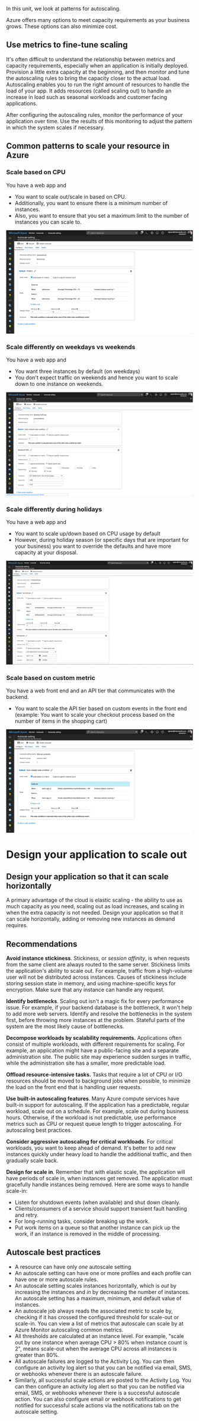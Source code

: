 In this unit, we look at patterns for autoscaling.

Azure offers many options to meet capacity requirements as your business grows. These options can also minimize cost.

## Use metrics to fine-tune scaling

It's often difficult to understand the relationship between metrics and capacity requirements, especially when an application is initially deployed. Provision a little extra capacity at the beginning, and then monitor and tune the autoscaling rules to bring the capacity closer to the actual load. Autoscaling enables you to run the right amount of resources to handle the load of your app. It adds resources (called scaling out) to handle an increase in load such as seasonal workloads and customer facing applications.

After configuring the autoscaling rules, monitor the performance of your application over time. Use the results of this monitoring to adjust the pattern in which the system scales if necessary.

## Common patterns to scale your resource in Azure

### Scale based on CPU

You have a web app and

- You want to scale out/scale in based on CPU.
- Additionally, you want to ensure there is a minimum number of instances.
- Also, you want to ensure that you set a maximum limit to the number of instances you can scale to.

![CPU](../media/scale-based-on-cpu.png)

### Scale differently on weekdays vs weekends

You have a web app and

- You want three instances by default (on weekdays)
- You don't expect traffic on weekends and hence you want to scale down to one instance on weekends.

![Weekends](../media/weekday-weekend-scale.png)

### Scale differently during holidays

You have a web app and

- You want to scale up/down based on CPU usage by default
- However, during holiday season (or specific days that are important for your business) you want to override the defaults and have more capacity at your disposal.

![Holidays](../media/holidays-scale.png)

### Scale based on custom metric

You have a web front end and an API tier that communicates with the backend.

- You want to scale the API tier based on custom events in the front end (example: You want to scale your checkout process based on the number of items in the shopping cart)

![Custom](../media/custom-metric-scale.png)

# Design your application to scale out

## Design your application so that it can scale horizontally

A primary advantage of the cloud is elastic scaling - the ability to use as much capacity as you need, scaling out as load increases, and scaling in when the extra capacity is not needed. Design your application so that it can scale horizontally, adding or removing new instances as demand requires.

## Recommendations

**Avoid instance stickiness**. Stickiness, or *session affinity*, is when requests from the same client are always routed to the same server. Stickiness limits the application's ability to scale out. For example, traffic from a high-volume user will not be distributed across instances. Causes of stickiness include storing session state in memory, and using machine-specific keys for encryption. Make sure that any instance can handle any request.

**Identify bottlenecks**. Scaling out isn't a magic fix for every performance issue. For example, if your backend database is the bottleneck, it won't help to add more web servers. Identify and resolve the bottlenecks in the system first, before throwing more instances at the problem. Stateful parts of the system are the most likely cause of bottlenecks.

**Decompose workloads by scalability requirements.**  Applications often consist of multiple workloads, with different requirements for scaling. For example, an application might have a public-facing site and a separate administration site. The public site may experience sudden surges in traffic, while the administration site has a smaller, more predictable load.

**Offload resource-intensive tasks.** Tasks that require a lot of CPU or I/O resources should be moved to background jobs when possible, to minimize the load on the front end that is handling user requests.

**Use built-in autoscaling features**. Many Azure compute services have built-in support for autoscaling. If the application has a predictable, regular workload, scale out on a schedule. For example, scale out during business hours. Otherwise, if the workload is not predictable, use performance metrics such as CPU or request queue length to trigger autoscaling. For autoscaling best practices.

**Consider aggressive autoscaling for critical workloads**. For critical workloads, you want to keep ahead of demand. It's better to add new instances quickly under heavy load to handle the additional traffic, and then gradually scale back.

**Design for scale in**.  Remember that with elastic scale, the application will have periods of scale in, when instances get removed. The application must gracefully handle instances being removed. Here are some ways to handle scale-in:

- Listen for shutdown events (when available) and shut down cleanly.
- Clients/consumers of a service should support transient fault handling and retry.
- For long-running tasks, consider breaking up the work.
- Put work items on a queue so that another instance can pick up the work, if an instance is removed in the middle of processing.

## Autoscale best practices

- A resource can have only *one* autoscale setting
- An autoscale setting can have one or more profiles and each profile can have one or more autoscale rules.
- An autoscale setting scales instances horizontally, which is *out* by increasing the instances and *in* by decreasing the number of instances.
  An autoscale setting has a maximum, minimum, and default value of instances.
- An autoscale job always reads the associated metric to scale by, checking if it has crossed the configured threshold for scale-out or scale-in. You can view a list of metrics that autoscale can scale by at Azure Monitor autoscaling common metrics.
- All thresholds are calculated at an instance level. For example, "scale out by one instance when average CPU > 80% when instance count is 2", means scale-out when the average CPU across all instances is greater than 80%.
- All autoscale failures are logged to the Activity Log. You can then configure an activity log alert so that you can be notified via email, SMS, or webhooks whenever there is an autoscale failure.
- Similarly, all successful scale actions are posted to the Activity Log. You can then configure an activity log alert so that you can be notified via email, SMS, or webhooks whenever there is a successful autoscale action. You can also configure email or webhook notifications to get notified for successful scale actions via the notifications tab on the autoscale setting.
